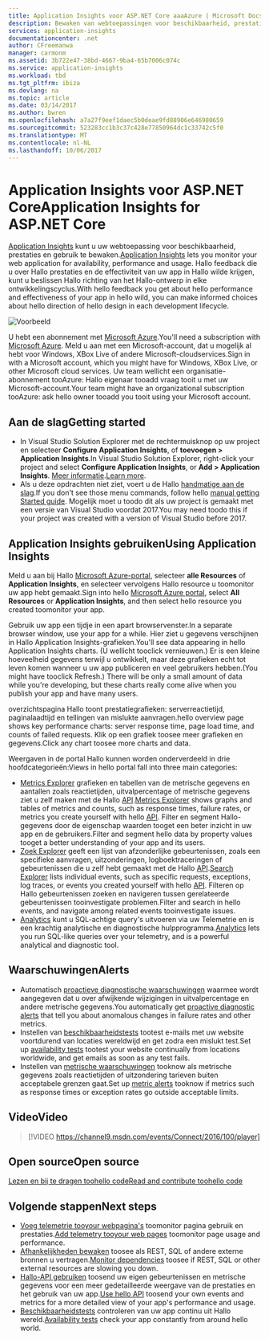 ```yaml
---
title: Application Insights voor ASP.NET Core aaaAzure | Microsoft Docs
description: Bewaken van webtoepassingen voor beschikbaarheid, prestaties en het gebruik.
services: application-insights
documentationcenter: .net
author: CFreemanwa
manager: carmonm
ms.assetid: 3b722e47-38bd-4667-9ba4-65b7006c074c
ms.service: application-insights
ms.workload: tbd
ms.tgt_pltfrm: ibiza
ms.devlang: na
ms.topic: article
ms.date: 03/14/2017
ms.author: bwren
ms.openlocfilehash: a7a27f9eef1daec5b0deae9fd88906e646980659
ms.sourcegitcommit: 523283cc1b3c37c428e77850964dc1c33742c5f0
ms.translationtype: MT
ms.contentlocale: nl-NL
ms.lasthandoff: 10/06/2017
---
```

# <a name="application-insights-for-aspnet-core"></a><span data-ttu-id="0b575-103">Application Insights voor ASP.NET Core</span><span class="sxs-lookup"><span data-stu-id="0b575-103">Application Insights for ASP.NET Core</span></span>
<span data-ttu-id="0b575-104">[Application Insights](app-insights-overview.md) kunt u uw webtoepassing voor beschikbaarheid, prestaties en gebruik te bewaken.</span><span class="sxs-lookup"><span data-stu-id="0b575-104">[Application Insights](app-insights-overview.md) lets you monitor your web application for availability, performance and usage.</span></span> <span data-ttu-id="0b575-105">Hallo feedback die u over Hallo prestaties en de effectiviteit van uw app in Hallo wilde krijgen, kunt u beslissen Hallo richting van het Hallo-ontwerp in elke ontwikkelingscyclus.</span><span class="sxs-lookup"><span data-stu-id="0b575-105">With hello feedback you get about hello performance and effectiveness of your app in hello wild, you can make informed choices about hello direction of hello design in each development lifecycle.</span></span>

![Voorbeeld](./media/app-insights-asp-net-core/sample.png)

<span data-ttu-id="0b575-107">U hebt een abonnement met [Microsoft Azure](http://azure.com).</span><span class="sxs-lookup"><span data-stu-id="0b575-107">You'll need a subscription with [Microsoft Azure](http://azure.com).</span></span> <span data-ttu-id="0b575-108">Meld u aan met een Microsoft-account, dat u mogelijk al hebt voor Windows, XBox Live of andere Microsoft-cloudservices.</span><span class="sxs-lookup"><span data-stu-id="0b575-108">Sign in with a Microsoft account, which you might have for Windows, XBox Live, or other Microsoft cloud services.</span></span> <span data-ttu-id="0b575-109">Uw team wellicht een organisatie-abonnement tooAzure: Hallo eigenaar tooadd vraag tooit u met uw Microsoft-account.</span><span class="sxs-lookup"><span data-stu-id="0b575-109">Your team might have an organizational subscription tooAzure: ask hello owner tooadd you tooit using your Microsoft account.</span></span>

## <a name="getting-started"></a><span data-ttu-id="0b575-110">Aan de slag</span><span class="sxs-lookup"><span data-stu-id="0b575-110">Getting started</span></span>

* <span data-ttu-id="0b575-111">In Visual Studio Solution Explorer met de rechtermuisknop op uw project en selecteer **Configure Application Insights**, of **toevoegen > Application Insights**.</span><span class="sxs-lookup"><span data-stu-id="0b575-111">In Visual Studio Solution Explorer, right-click your project and select **Configure Application Insights**, or **Add > Application Insights**.</span></span> <span data-ttu-id="0b575-112">[Meer informatie](app-insights-asp-net.md).</span><span class="sxs-lookup"><span data-stu-id="0b575-112">[Learn more](app-insights-asp-net.md).</span></span>
* <span data-ttu-id="0b575-113">Als u deze opdrachten niet ziet, voert u de Hallo [handmatige aan de slag](https://github.com/Microsoft/ApplicationInsights-aspnetcore/wiki/Getting-Started).</span><span class="sxs-lookup"><span data-stu-id="0b575-113">If you don't see those menu commands, follow hello [manual getting Started guide](https://github.com/Microsoft/ApplicationInsights-aspnetcore/wiki/Getting-Started).</span></span> <span data-ttu-id="0b575-114">Mogelijk moet u toodo dit als uw project is gemaakt met een versie van Visual Studio voordat 2017.</span><span class="sxs-lookup"><span data-stu-id="0b575-114">You may need toodo this if your project was created with a version of Visual Studio before 2017.</span></span>

## <a name="using-application-insights"></a><span data-ttu-id="0b575-115">Application Insights gebruiken</span><span class="sxs-lookup"><span data-stu-id="0b575-115">Using Application Insights</span></span>
<span data-ttu-id="0b575-116">Meld u aan bij Hallo [Microsoft Azure-portal](https://portal.azure.com), selecteer **alle Resources** of **Application Insights**, en selecteer vervolgens Hallo resource u toomonitor uw app hebt gemaakt.</span><span class="sxs-lookup"><span data-stu-id="0b575-116">Sign into hello [Microsoft Azure portal](https://portal.azure.com), select **All Resources** or **Application Insights**, and then select hello resource you created toomonitor your app.</span></span>

<span data-ttu-id="0b575-117">Gebruik uw app een tijdje in een apart browservenster.</span><span class="sxs-lookup"><span data-stu-id="0b575-117">In a separate browser window, use your app for a while.</span></span> <span data-ttu-id="0b575-118">Hier ziet u gegevens verschijnen in Hallo Application Insights-grafieken.</span><span class="sxs-lookup"><span data-stu-id="0b575-118">You'll see data appearing in hello Application Insights charts.</span></span> <span data-ttu-id="0b575-119">(U wellicht tooclick vernieuwen.) Er is een kleine hoeveelheid gegevens terwijl u ontwikkelt, maar deze grafieken echt tot leven komen wanneer u uw app publiceren en veel gebruikers hebben.</span><span class="sxs-lookup"><span data-stu-id="0b575-119">(You might have tooclick Refresh.) There will be only a small amount of data while you're developing, but these charts really come alive when you publish your app and have many users.</span></span> 

<span data-ttu-id="0b575-120">overzichtspagina Hallo toont prestatiegrafieken: serverreactietijd, paginalaadtijd en tellingen van mislukte aanvragen.</span><span class="sxs-lookup"><span data-stu-id="0b575-120">hello overview page shows key performance charts: server response time,  page load time, and counts of failed requests.</span></span> <span data-ttu-id="0b575-121">Klik op een grafiek toosee meer grafieken en gegevens.</span><span class="sxs-lookup"><span data-stu-id="0b575-121">Click any chart toosee more charts and data.</span></span>

<span data-ttu-id="0b575-122">Weergaven in de portal Hallo kunnen worden onderverdeeld in drie hoofdcategorieën:</span><span class="sxs-lookup"><span data-stu-id="0b575-122">Views in hello portal fall into three main categories:</span></span>

* <span data-ttu-id="0b575-123">[Metrics Explorer](app-insights-metrics-explorer.md) grafieken en tabellen van de metrische gegevens en aantallen zoals reactietijden, uitvalpercentage of metrische gegevens ziet u zelf maken met de Hallo [API](app-insights-api-custom-events-metrics.md).</span><span class="sxs-lookup"><span data-stu-id="0b575-123">[Metrics Explorer](app-insights-metrics-explorer.md) shows graphs and tables of metrics and counts, such as response times, failure rates, or metrics you create yourself with hello [API](app-insights-api-custom-events-metrics.md).</span></span> <span data-ttu-id="0b575-124">Filter en segment Hallo-gegevens door de eigenschap waarden tooget een beter inzicht in uw app en de gebruikers.</span><span class="sxs-lookup"><span data-stu-id="0b575-124">Filter and segment hello data by property values tooget a better understanding of your app and its users.</span></span>
* <span data-ttu-id="0b575-125">[Zoek Explorer](app-insights-diagnostic-search.md) geeft een lijst van afzonderlijke gebeurtenissen, zoals een specifieke aanvragen, uitzonderingen, logboektraceringen of gebeurtenissen die u zelf hebt gemaakt met de Hallo [API](app-insights-api-custom-events-metrics.md).</span><span class="sxs-lookup"><span data-stu-id="0b575-125">[Search Explorer](app-insights-diagnostic-search.md) lists individual events, such as specific requests, exceptions, log traces, or events you created yourself with hello [API](app-insights-api-custom-events-metrics.md).</span></span> <span data-ttu-id="0b575-126">Filteren op Hallo gebeurtenissen zoeken en navigeren tussen gerelateerde gebeurtenissen tooinvestigate problemen.</span><span class="sxs-lookup"><span data-stu-id="0b575-126">Filter and search in hello events, and navigate among related events tooinvestigate issues.</span></span>
* <span data-ttu-id="0b575-127">[Analytics](app-insights-analytics.md) kunt u SQL-achtige query's uitvoeren via uw Telemetrie en is een krachtig analytische en diagnostische hulpprogramma.</span><span class="sxs-lookup"><span data-stu-id="0b575-127">[Analytics](app-insights-analytics.md) lets you run SQL-like queries over your telemetry, and is a powerful analytical and diagnostic tool.</span></span>

## <a name="alerts"></a><span data-ttu-id="0b575-128">Waarschuwingen</span><span class="sxs-lookup"><span data-stu-id="0b575-128">Alerts</span></span>
* <span data-ttu-id="0b575-129">Automatisch [proactieve diagnostische waarschuwingen](app-insights-proactive-diagnostics.md) waarmee wordt aangegeven dat u over afwijkende wijzigingen in uitvalpercentage en andere metrische gegevens.</span><span class="sxs-lookup"><span data-stu-id="0b575-129">You automatically get [proactive diagnostic alerts](app-insights-proactive-diagnostics.md) that tell you about anomalous changes in failure rates and other metrics.</span></span>
* <span data-ttu-id="0b575-130">Instellen van [beschikbaarheidstests](app-insights-monitor-web-app-availability.md) tootest e-mails met uw website voortdurend van locaties wereldwijd en get zodra een mislukt test.</span><span class="sxs-lookup"><span data-stu-id="0b575-130">Set up [availability tests](app-insights-monitor-web-app-availability.md) tootest your website continually from locations worldwide, and get emails as soon as any test fails.</span></span>
* <span data-ttu-id="0b575-131">Instellen van [metrische waarschuwingen](app-insights-monitor-web-app-availability.md) tooknow als metrische gegevens zoals reactietijden of uitzondering tarieven buiten acceptabele grenzen gaat.</span><span class="sxs-lookup"><span data-stu-id="0b575-131">Set up [metric alerts](app-insights-monitor-web-app-availability.md) tooknow if metrics such as response times or exception rates go outside acceptable limits.</span></span>

## <a name="video"></a><span data-ttu-id="0b575-132">Video</span><span class="sxs-lookup"><span data-stu-id="0b575-132">Video</span></span>

> [!VIDEO https://channel9.msdn.com/events/Connect/2016/100/player] 

## <a name="open-source"></a><span data-ttu-id="0b575-133">Open source</span><span class="sxs-lookup"><span data-stu-id="0b575-133">Open source</span></span>
[<span data-ttu-id="0b575-134">Lezen en bij te dragen toohello code</span><span class="sxs-lookup"><span data-stu-id="0b575-134">Read and contribute toohello code</span></span>](https://github.com/Microsoft/ApplicationInsights-aspnetcore#recent-updates)


## <a name="next-steps"></a><span data-ttu-id="0b575-135">Volgende stappen</span><span class="sxs-lookup"><span data-stu-id="0b575-135">Next steps</span></span>
* <span data-ttu-id="0b575-136">[Voeg telemetrie tooyour webpagina's](app-insights-javascript.md) toomonitor pagina gebruik en prestaties.</span><span class="sxs-lookup"><span data-stu-id="0b575-136">[Add telemetry tooyour web pages](app-insights-javascript.md) toomonitor page usage and performance.</span></span>
* <span data-ttu-id="0b575-137">[Afhankelijkheden bewaken](app-insights-asp-net-dependencies.md) toosee als REST, SQL of andere externe bronnen u vertragen.</span><span class="sxs-lookup"><span data-stu-id="0b575-137">[Monitor dependencies](app-insights-asp-net-dependencies.md) toosee if REST, SQL or other external resources are slowing you down.</span></span>
* <span data-ttu-id="0b575-138">[Hallo-API gebruiken](app-insights-api-custom-events-metrics.md) toosend uw eigen gebeurtenissen en metrische gegevens voor een meer gedetailleerde weergave van de prestaties en het gebruik van uw app.</span><span class="sxs-lookup"><span data-stu-id="0b575-138">[Use hello API](app-insights-api-custom-events-metrics.md) toosend your own events and metrics for a more detailed view of your app's performance and usage.</span></span>
* <span data-ttu-id="0b575-139">[Beschikbaarheidstests](app-insights-monitor-web-app-availability.md) controleren van uw app continu uit Hallo wereld.</span><span class="sxs-lookup"><span data-stu-id="0b575-139">[Availability tests](app-insights-monitor-web-app-availability.md) check your app constantly from around hello world.</span></span> 

